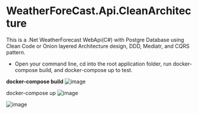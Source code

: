 # WeatherForeCast.Api.CleanArchitecture

This is a .Net WeatherForecast WebApi(C#) with Postgre Database using Clean Code or Onion layered Architecture design, DDD, Mediatr, and CQRS pattern.

- Open your command line, cd into the root application folder, run docker-compose build, and docker-compose up to test.

**docker-compose build**
![image](https://github.com/henrymegwai/WeatherForeCast.Api.CleanArchitecture/assets/4582442/72083252-3de4-4337-bb61-c1810473cf0a)

 docker-compose up
![image](https://github.com/henrymegwai/WeatherForeCast.Api.CleanArchitecture/assets/4582442/ce302c8d-af98-4ca2-bba0-71da8f6a2f50)



![image](https://github.com/henrymegwai/WeatherForeCast.Api.CleanArchitecture/assets/4582442/52ebee41-3bc1-480d-81b4-76d31e5a62ed)
